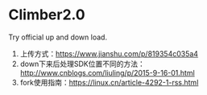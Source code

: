 # Climber2.0
Try official up and down load.
1. 上传方式：https://www.jianshu.com/p/819354c035a4
2. down下来后处理SDK位置不同的方法：http://www.cnblogs.com/liuling/p/2015-9-16-01.html
3. fork使用指南：https://linux.cn/article-4292-1-rss.html
